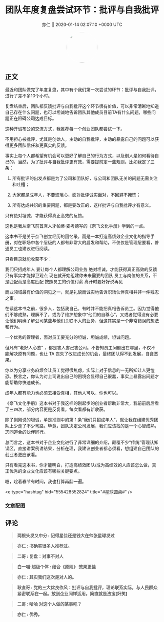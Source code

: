 <h1 align="center">团队年度复盘尝试环节：批评与自我批评</h1>




<p align="center">
    <a>亦仁 || 2020-01-14 02:07:10 &#43;0000 UTC</a>
</p>

<div align="center">
    <img src="https://images.zsxq.com/Fn3NQqCN8nuGF86yZPXSbEsl0mb3?e=1590940799&amp;token=kIxbL07-8jAj8w1n4s9zv64FuZZNEATmlU_Vm6zD:pfbNc8W3hS0oYG_hyXXh_rHMHuc=" width="100" height="100" style="border:1px solid;border-radius:50%; color:#ffffff"/>
</div>




## 正文

<div>
最近和团队做完了年度复盘，其中有个我们第一次尝试的环节：批评与自我批评，进行了差不多10个小时。
 
复盘结束后，团队都反馈批评与自我批评这个环节很有价值，可以非常清晰地知道自己存在什么问题，也可以坦诚地告诉团队其他成员目前TA有什么问题，哪些问题正在阻碍公司达成目标。
 
这种开诚布公的交流方式，我推荐每一个创业团队都尝试一下。
 
不用担心被批评，尤其是创始人，主动的自我批评，主动的暴露自己的问题可以获得更多团队信任和更真实的反馈。

事实上每个人都希望有机会可以更好了解自己的行为方式，以及别人是如何看待自己的，当然，为了批评与自我批评更有效，需要提前定一些规则，比如我定了三条：

1. 所有批评的出发点都是为了公司和团队好，与公司和团队无关的问题无需关注和吐槽；

2. 大家都是成年人，不要玻璃心，面对批评诚实面对，不回避不掩饰；

3. 所有达成共识的重要问题，都是要改正的，这样批评与自我批评才有意义。
 
只有绝对坦诚，才能获得真正高效的反馈。
 
这也是我从奈飞前首席人才帕蒂·麦考德写的《奈飞文化手册》学到的一点。
 
这本书不是关于奈飞创立经历的回忆录，而是一本打造高绩效企业文化的指导手册，对在职场中各个层级的人都有非常大的启发和帮助，不仅仅是管理层要看，普通员工也建议进行阅读。
 
只看目录就能收获不少：
 
我们只招成年人
要让每个人都理解公司业务
绝对坦诚，才能获得真正高效的反馈
只有事实才能捍卫观点
现在就开始组建你未来需要的团队
员工与岗位的关系，不是匹配而是高度匹配
按照员工的价值付薪
离开时要好好说再见
 
商业领域最有价值的洞见之一，就是礼貌而诚实地告诉职场伙伴真相并非一件残忍之事。
 
在读这本书之前，很多人，包括我自己，有时并不能把真相告诉员工。因为觉得他们不够成熟，理解不了，或为了维护想象中“他们的自尊心”，又或者觉得没有必要让他们明确了解公司某些与他们关联不大的业务，但这其实是一个非常错误的想法和行为。
 
一个优秀的管理者，面对员工要充分的坦诚，坦诚成绩，坦诚问题。
 
但凡有“老好人心态” ，都是害人害己害公司。不告知员工问题出在哪里，不仅不能解决原有问题，也让 TA 丧失了改进成长的机会，最终团队得不到发展，自食恶果。
 
你以为分享业务麻烦会让员工觉得很焦虑，实际上对于信息的一无所知让人更惶恐。换言之，你认为对上司说出自己的困境会显得自己很蠢，事实上暴露出问题才能帮助你快速成长。
 
成年人都有能力也必须去接受真相，其他人可以，你也可以。
 
《奈飞文化手册》这本书对于我这样的刚起步的创业者帮助非常大，我前前后后看了三四次，部分内容更是反复看，每次看都有新收获。
 
除了刚刚说的坦诚，单是准则中的第 1 条“我们只招成年人”，就让我在组建优秀团队上少走了不少弯路。毕竟，团队决定公司发展，我们应该找的是一个心智成熟，志同道合的伙伴同行。
 
总而言之，这本书对于企业文化进行了非常详细的介绍，颠覆不少“传统”管理认知误区，直接讲案例讲结果，分析在理，我建议创业者都必须看，想组建自己团队的创业者更应该看。
 
只有看完这本书，你才能明白，打造高绩效团队/成为高绩效的人应该怎么做，真正优秀的企业文化应该有哪些关键要点。

嗯，趁着春节有时间，我也打算再翻一遍。

&lt;e type=&#34;hashtag&#34; hid=&#34;555428552824&#34; title=&#34;#星球圆桌#&#34; /&gt;
</div>

### 文章配图

<div class="image" align="center">

</div>


## 评论

<div align="left">
<div>

<blockquote >
<span> <strong>两根头发又中分 : 记得星佳还是钱大在帅张星球发过 </strong></span>
</blockquote>

<blockquote >
<span> <strong>亦仁 : 书确实很多人推荐过。 </strong></span>
</blockquote>

<blockquote >
<span> <strong>二哥 : 复盘：对事不对人 </strong></span>
</blockquote>

<blockquote >
<span> <strong>白一喵·超级个体 : 结合《原则》
效果更佳 </strong></span>
</blockquote>

<blockquote >
<span> <strong>亦仁 : 其实我们这次是对人的。 </strong></span>
</blockquote>

<blockquote >
<span> <strong>耿直哥 : 党的三大优良作风：批评与自我批评，理论联系实际，与人民群众紧密联系在一起。放到企业同样适用，简直就是法宝[奸笑] </strong></span>
</blockquote>

<blockquote >
<span> <strong>二哥 : 哈哈 对这个人做的某事吧？ </strong></span>
</blockquote>

<blockquote >
<span> <strong>亦仁 : 优秀。 </strong></span>
</blockquote>

</div>
</div>